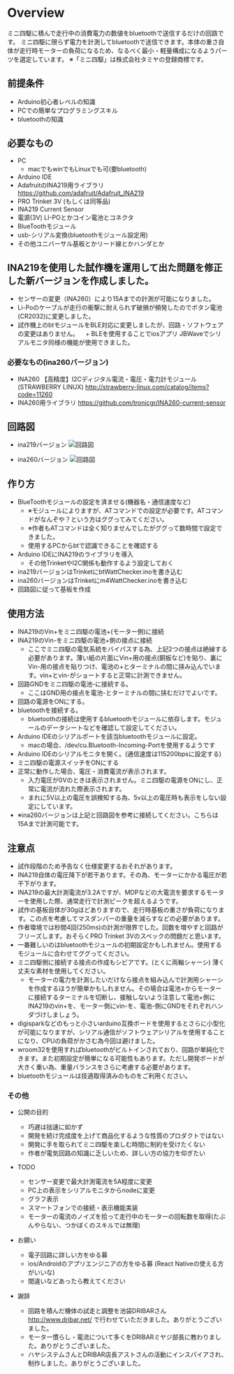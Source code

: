 # Overview

ミニ四駆に積んで走行中の消費電力の数値をbluetoothで送信するだけの回路です。
ミニ四駆に限らず電力を計測してbluetoothで送信できます。本体の重さ自体が走行時モーターの負荷になるため、なるべく最小・軽量構成になるようパーツを選定しています。
※「ミニ四駆」は株式会社タミヤの登録商標です。

## 前提条件

* Arduino初心者レベルの知識
* PCでの簡単なプログラミングスキル
* bluetoothの知識

## 必要なもの

* PC
    + macでもwinでもLinuxでも可(要bluetooth)
* Arduino IDE
* AdafruitのINA219用ライブラリ
    <https://github.com/adafruit/Adafruit_INA219>
* PRO Trinket 3V (もしくは同等品)
* INA219 Current Sensor
* 電源(3V) LI-POとかコイン電池とコネクタ
* BlueToothモジュール
* usb-シリアル変換(bluetoothモジュール設定用)
* その他ユニバーサル基板とかリード線とかハンダとか

## INA219を使用した試作機を運用して出た問題を修正した新バージョンを作成しました。
* センサーの変更（INA260）により15Aまでの計測が可能になりました。
* Li-Poのケーブルが走行の衝撃に耐えられず破損が頻発したのでボタン電池(CR2032)に変更しました。
* 試作機上のbtモジュールをBLE対応に変更しましたが、回路・ソフトウェアの変更はありません。
    + BLEを使用することでiosアプリ JBWaveでシリアルモニタ同様の機能が使用できました。

### 必要なもの(ina260バージョン)
* INA260 【高精度】I2Cディジタル電流・電圧・電力計モジュール(STRAWBERRY LINUX) <http://strawberry-linux.com/catalog/items?code=11260>
* INA260用ライブラリ <https://github.com/tronicgr/INA260-current-sensor>

## 回路図
* ina219バージョン
![回路図](https://github.com/bedauxx/m4WattChecker/wiki/images/current_sensor2_1.png)

* ina260バージョン
![回路図](https://github.com/bedauxx/m4WattChecker/wiki/images/current_sensor2_2.png)

## 作り方

* BlueToothモジュールの設定を済ませる(機器名・通信速度など)
    + ※モジュールによりますが、ATコマンドでの設定が必要です。ATコマンドがなんぞや？という方はググってみてください。
    + ※作者もATコマンドは全く知りませんでしたがググって数時間で設定できました。
    + 使用するPCからbtで認識できることを確認する
* Arduino IDEにINA219のライブラリを導入
    + その他TrinketやI2C関係も動作するよう設定しておく
* ina219バージョンはTrinketにbtWattChecker.inoを書き込む
* ina260バージョンはTrinketにm4WattChecker.inoを書き込む
* 回路図に従って基板を作成

## 使用方法

* INA219のVin+をミニ四駆の電池+(モーター側)に接続
* INA219のVin-をミニ四駆の電池+側の接点に接続
    + ここでミニ四駆の電気系統をバイパスする為、上記2つの接点は絶縁する必要があります。薄い紙の片面にVin+用の接点(銅板など)を貼り、裏にVin-用の接点を貼りつけ、電池の+とターミナルの間に挟み込んでいます。vin+とvin-がショートすると正常に計測できません。
* 回路GNDをミニ四駆の電池-に接続する。
    + ここはGND用の接点を電池-とターミナルの間に挟むだけでよいです。
* 回路の電源をONにする。
* bluetoothを接続する。
    + bluetoothの接続は使用するbluetoothモジュールに依存します。モジュールのデータシートなどを確認して設定してください。
* Arduino IDEのシリアルポートを該当bluetoothモジュールに設定。
    + macの場合、/dev/cu.Bluetooth-Incoming-Portを使用するようです
* Arduino IDEのシリアルモニタを開く。(通信速度は115200bpsに設定する)
* ミニ四駆の電源スイッチをONにする
* 正常に動作した場合、電圧・消費電流が表示されます。
    + 入力電圧が0Vのときは表示されません。ミニ四駆の電源をONにし、正常に電流が流れた際表示されます。
    + まれに5V以上の電圧を誤検知する為、5v以上の電圧時も表示をしない設定にしています。
* ※ina260バージョンは上記と回路図を参考に接続してください。こちらは15Aまで計測可能です。


## 注意点

* 試作段階のため予告なく仕様変更するおそれがあります。
* INA219自体の電圧降下が若干あります。その為、モーターにかかる電圧が若干下がります。
* INA219の最大計測電流が3.2Aですが、MDPなどの大電流を要求するモーターを使用した際、通常走行で計測ピークを超えるようです。
* 試作の基板自体が30gほどありますので、走行時基板の重さが負荷になります。この点を考慮してマスダンパーの重量を減らすなどの必要があります。
* 作者環境では秒間4回(250ms)の計測が限界でした。回数を増やすと回路がフリーズします。おそらくPRO Trinket 3Vのスペックの問題だと思います。
* 一番難しいのはbluetoothモジュールの初期設定かもしれません。使用するモジュールに合わせてググってください。
* ミニ四駆側に接続する接点の作成もシビアです。(とくに両軸シャーシ) 薄く丈夫な素材を使用してください。
    + モーターの電力を計測したいだけなら接点を組み込んで計測用シャーシを作成するほうが簡単かもしれません。その場合は電池+からモーターに接続するターミナルを切断し、接触しないよう注意して電池+側にINA219のvin+を、モーター側にvin-を、電池-側にGNDをそれぞれハンダづけしましょう。
* digisparkなどのもっと小さいarduino互換ボードを使用するとさらに小型化が可能になりますが、シリアル通信がソフトウェアシリアルを使用することになり、CPUの負荷がかさむ為今回は避けました。
* wroom32を使用すればbluetoothがビルトインされており、回路が単純化できます。また初期設定が簡単になる可能性もあります。ただし開発ボードが大きく重い為、重量バランスをさらに考慮する必要があります。
* bluetoothモジュールは技適取得済みのものをご利用ください。

### その他
* 公開の目的
    * 巧遅は拙速に如かず
    * 開発を続け完成度を上げて商品化するような性質のプロダクトではない
    * 開発に手を取られてミニ四駆を楽しむ時間に制約を受けたくない
    * 作者が電気回路の知識に乏しいため、詳しい方の協力を仰ぎたい

* TODO
    * センサー変更で最大計測電流を5A程度に変更
    * PC上の表示をシリアルモニタからnodeに変更
    * グラフ表示
    * スマートフォンでの接続・表示機能実装
    * モーターの電流のノイズを拾って走行中のモーターの回転数を取得(たぶんやらない、つかぼくのスキルでは無理)

* お願い
    * 電子回路に詳しい方をゆる募
    * ios/Androidのアプリエンジニアの方をゆる募 (React Nativeの使える方がいいな)
    * 間違いなどあったら教えてください

* 謝辞
    * 回路を積んだ機体の試走と調整を池袋DRIBARさん <http://www.dribar.net/> で行わせていただきました。ありがとうございました。
    * モーター慣らし・電流について多くをDRIBARミヤジ部長に教わりました。ありがとうございました。
    * ハヤシステムさんとDRIBAR店長アストさんの活動にインスパイアされ、制作しました。ありがとうございました。
    
